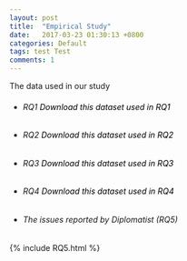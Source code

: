 ```yaml
---
layout: post
title:  "Empirical Study"
date:   2017-03-23 01:30:13 +0800
categories: Default
tags: test Test
comments: 1
---
```

The data used in our study

+ ###### RQ1 <a href="https://github.com/diplomatist-dependencies/diplomatist/tree/main/RQ1" style="color: black; text-decoration: none;">Download this dataset used in RQ1</a>

+ ###### RQ2 <a href="https://github.com/diplomatist-dependencies/diplomatist/tree/main/RQ2" style="color: black; text-decoration: none;">Download this dataset used in RQ2</a>

+ ###### RQ3 <a href="https://github.com/diplomatist-dependencies/diplomatist/tree/main/RQ3" style="color: black; text-decoration: none;">Download this dataset used in RQ3</a>

+ ###### RQ4 <a href="https://github.com/diplomatist-dependencies/diplomatist/tree/main/RQ4" style="color: black; text-decoration: none;">Download this dataset used in RQ4</a>

+ ###### The issues reported by Diplomatist (RQ5)


{% include RQ5.html %}
